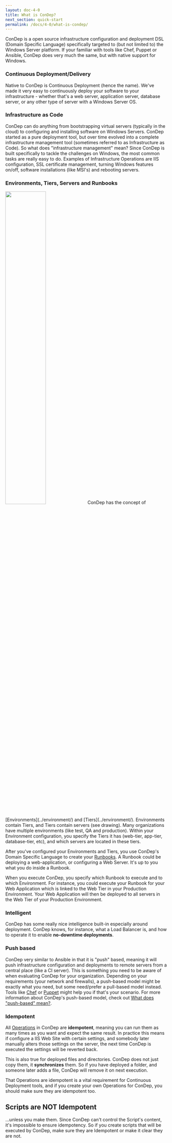 ```yaml
---
layout: doc-4-0
title: What is ConDep?
next_section: quick-start
permalink: /docs/4-0/what-is-condep/
---
```


ConDep is a open source infrastructure configuration and deployment DSL
(Domain Specific Language) specifically targeted to (but not limited to)
the Windows Server platform. If your familiar with tools like Chef, Puppet or Ansible, ConDep does very much the same, but with native support for Windows.

### Continuous Deployment/Delivery
Native to ConDep is Continuous Deployment (hence the name). We've made it
very easy to continuously deploy your software to your infrastructure -
whether that's a web server, application server, database server, or any other
type of server with a Windows Server OS.

### Infrastructure as Code
ConDep can do anything from bootstrapping virtual servers (typically in the cloud) to configuring and installing software on Windows Servers. ConDep started as a pure deployment tool, but over time evolved into a complete
infrastructure management tool (sometimes referred to as Infrastructure as Code). So what does "infrastructure management" mean? Since ConDep is built specifically to tackle the challenges on Windows, the most common tasks are really easy to do. Examples of Infrastructure Operations are IIS configuration, SSL certificate management, turning Windows features on/off, software installations (like MSI's) and rebooting servers.

### Environments, Tiers, Servers and Runbooks
<img src="../../../images/env_srvs_tiers.svg" class="img-align-right" style="width: 50%">
ConDep has the concept of [Environments](../environment/) and [Tiers](../environment/).
Environments contain Tiers, and Tiers contain servers (see drawing). Many organizations have multiple environments (like test, QA and production). Within your Environment configuration, you specify the Tiers it has (web-tier, app-tier, database-tier, etc), and which servers are located in these tiers.

After you've configured your Environments and Tiers, you use ConDep's Domain Specific Language to create your [Runbooks](../artifacts/). A Runbook could be deploying a web-application, or configuring a Web Server. It's up to you what you do inside a Runbook.

When you execute ConDep, you specify which Runbook to execute and to which Environment. For instance, you could execute your Runbook for your Web Application which is linked to the Web Tier in your Production Environment. Your Web Application will then be deployed to all servers in the Web Tier of your Production Environment.

### Intelligent
ConDep has some really nice intelligence built-in especially around deployment. ConDep knows, for instance, what a Load Balancer is, and how to operate it to enable **no-downtime deployments**.

### Push based
ConDep very similar to Ansible in that it is "push" based, meaning it will push infrastructure configuration and deployments to remote servers from a central place (like a CI server). This is something you need to be aware of when evaluating ConDep for your organization. Depending on your requirements (your network and firewalls), a push-based model might be exactly what you need, but some need/prefer a pull-based model instead. Tools like [Chef](https://www.chef.iopu) or [Puppet](http://puppetlabs.com) might help you if that's your scenario. For more information about ConDep's push-based model, check out [What does "push-based" mean?](/docs/4-0/push-based/).

### Idempotent
All [Operations](/docs/4-0/condep-dsl-operations/) in ConDep are **idempotent**, meaning you can run them as many times as you want and expect the same result. In practice this means if configure a IIS Web Site with certain settings, and somebody later manually alters those settings on the server, the next time ConDep is executed the settings will be reverted back.

This is also true for deployed files and directories. ConDep does not just copy them, it **synchronizes** them. So if you have deployed a folder, and someone later adds a file, ConDep will remove it on next execution.

That Operations are idempotent is a vital requirement for Continuous Deployment tools, and if you create your own Operations for ConDep, you should make sure they are idempotent too.

<div class="note warning">
	<h2>Scripts are NOT Idempotent</h2>
  <p>
	...unless you make them. Since ConDep can't control the Script's content, it's impossible to ensure idempotency. So if you create scripts that will be executed by ConDep, make sure they are Idempotent or make it clear they are not.
	</p>
</div>

